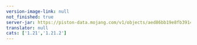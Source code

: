 ```yaml
---
version-image-link: null
not_finished: true
server-jar: https://piston-data.mojang.com/v1/objects/aed86bb19e8fb39147c9a4534ab5e2b94fa569ea/server.jar
translator: null
cats: ['1.21','1.21.2']
---
```

